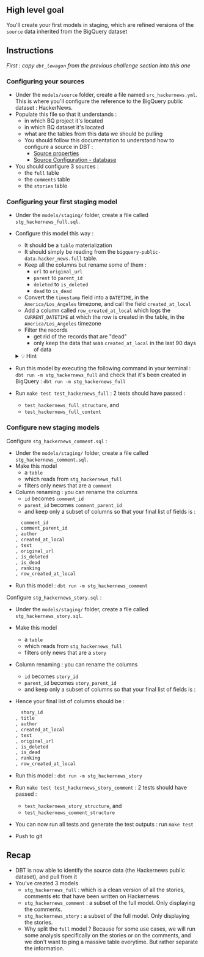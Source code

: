 ## High level goal

You'll create your first models in staging, which are refined versions of the `source` data inherited from the BigQuery dataset

## Instructions

_First : copy `dbt_lewagon` from the previous challenge section into this one_

### Configuring your sources

- Under the `models/source` folder, create a file named `src_hackernews.yml`. This is where you'll configure the reference to the BigQuery public dataset : HackerNews.
- Populate this file so that it understands :
  - in which BQ project it's located
  - in which BQ dataset it's located
  - what are the tables from this data we should be pulling
  - You should follow this documentation to understand how to configure a source in DBT :
    - [Source properties](https://docs.getdbt.com/reference/source-properties)
    - [Source Configuration - database](https://docs.getdbt.com/reference/resource-properties/database)
- You should configure 3 sources :
  - the `full` table
  - the `comments` table
  - the `stories` table

### Configuring your first staging model

- Under the `models/staging/` folder, create a file called `stg_hackernews_full.sql`.
- Configure this model this way :
  - It should be a `table` materialization
  - It should simply be reading from the `bigquery-public-data.hacker_news.full` table.
  - Keep all the columns but rename some of them :
    - `url` to `original_url`
    - `parent` to `parent_id`
    - `deleted` to `is_deleted`
    - `dead` to `is_dead`
  - Convert the `timestamp` field into a `DATETIME`, in the `America/Los_Angeles` timezone, and call the field `created_at_local`
  - Add a column called `row_created_at_local` which logs the `CURRENT_DATETIME` at which the row is created in the table, in the `America/Los_Angeles` timezone
  - Filter the records
    - get rid of the records that are "dead"
    - only keep the data that was `created_at_local` in the last 90 days of data

  <details>
    <summary markdown='span'>💡 Hint</summary>
    You can you can use the `DATE_SUB` SQL function
  </details>

- Run this model by executing the following command in your terminal : `dbt run -m stg_hackernews_full` and check that it's been created in BigQuery : `dbt run -m stg_hackernews_full`
- Run `make test test_hackernews_full` : 2 tests should have passed :
  - `test_hackernews_full_structure`, and
  - `test_hackernews_full_content`

### Configure new staging models

Configure `stg_hackernews_comment.sql` :
- Under the `models/staging/` folder, create a file called `stg_hackernews_comment.sql`.
- Make this model
  - a `table`
  - which reads from `stg_hackernews_full`
  - filters only news that are a `comment`
- Column renaming : you can rename the columns
  - `id` becomes `comment_id`
  - `parent_id` becomes `comment_parent_id`
  - and keep only a subset of columns so that your final list of fields is :
  ```sql
    comment_id
  , comment_parent_id
  , author
  , created_at_local
  , text
  , original_url
  , is_deleted
  , is_dead
  , ranking
  , row_created_at_local
  ```
- Run this model : `dbt run -m stg_hackernews_comment`

Configure `stg_hackernews_story.sql` :
- Under the `models/staging/` folder, create a file called `stg_hackernews_story.sql`.
- Make this model
  - a `table`
  - which reads from `stg_hackernews_full`
  - filters only news that are a `story`
- Column renaming : you can rename the columns
  - `id` becomes `story_id`
  - `parent_id` becomes `story_parent_id`
  - and keep only a subset of columns so that your final list of fields is :

- Hence your final list of columns should be :
  ```sql
    story_id
  , title
  , author
  , created_at_local
  , text
  , original_url
  , is_deleted
  , is_dead
  , ranking
  , row_created_at_local
  ```
- Run this model : `dbt run -m stg_hackernews_story`
- Run `make test test_hackernews_story_comment` : 2 tests should have passed :
  - `test_hackernews_story_structure`, and
  - `test_hackernews_comment_structure`
- You can now run all tests and generate the test outputs : run `make test`
- Push to git

## Recap

- DBT is now able to identify the source data (the Hackernews public dataset), and pull from it
- You've created 3 models
  - `stg_hackernews_full` : which is a clean version of all the stories, comments etc that have been written on Hackernews
  -  `stg_hackernews_comment` : a subset of the full model. Only displaying the comments.
  -  `stg_hackernews_story` : a subset of the full model. Only displaying the stories.
  - Why split the `full` model ? Because for some use cases, we will run some analysis specifically on the stories or on the comments, and we don't want to ping a massive table everytime. But rather separate the information.
